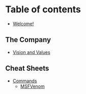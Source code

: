 # Table of contents

* [Welcome!](README.md)

## The Company

* [Vision and Values](the-company/vision-and-values.md)

## Cheat Sheets

* [Commands](cheat-sheets/commands/README.md)
  * [MSFVenom](cheat-sheets/commands/msfvenom.md)
